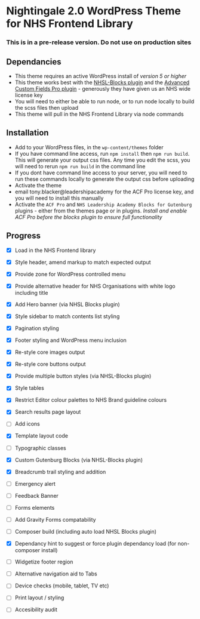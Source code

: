 # Nightingale 2.0 WordPress Theme for NHS Frontend Library

### This is in a pre-release version. Do not use on production sites

## Dependancies
 - This theme requires an active WordPress install of *version 5 or higher*
 - This theme works best with the [NHSL-Blocks plugin](https://github.com/NHSLeadership/nhsl-wp-blocks) and the [Advanced Custom Fields Pro plugin](https://www.advancedcustomfields.com/pro/) - generously they have given us an NHS wide license key
 - You will need to either be able to run node, or to run node locally to build the scss files then upload
 - This theme will pull in the NHS Frontend Library via node commands
 
## Installation
 - Add to your WordPress files, in the `wp-content/themes` folder
 - If you have command line access, run `npm install` then `npm run build`. This will generate your output css files.
  Any time you edit the scss, you will need to rerun `npm run build` in the command line
 - If you dont have command line access to your server, you will need to run these commands locally to generate the 
 output css before uploading
 - Activate the theme 
 - email tony.blacker@leadershipacademy for the ACF Pro license key, and you will need to install this manually
 - Activate the `ACF Pro` and `NHS Leadership Academy Blocks for Gutenburg` plugins - either from the themes page or in plugins. *Install and enable ACF Pro before the blocks plugin to ensure full functionality*
 
## Progress
 - [x] Load in the NHS Frontend library
 - [x] Style header, amend markup to match expected output
 - [x] Provide zone for WordPress controlled menu
 - [x] Provide alternative header for NHS Organisations with white logo including title
 - [x] Add Hero banner (via NHSL Blocks plugin)
 - [x] Style sidebar to match contents list styling
 - [x] Pagination styling
 - [x] Footer styling and WordPress menu inclusion
 - [x] Re-style core images output
 - [x] Re-style core buttons output
 - [x] Provide multiple button styles (via NHSL-Blocks plugin)
 - [x] Style tables
 - [x] Restrict Editor colour palettes to NHS Brand guideline colours
 - [x] Search results page layout
 - [ ] Add icons
 - [x] Template layout code
 - [ ] Typographic classes
 - [x] Custom Gutenburg Blocks (via NHSL-Blocks plugin)
 - [x] Breadcrumb trail styling and addition
 - [ ] Emergency alert
 - [ ] Feedback Banner
 - [ ] Forms elements
 - [ ] Add Gravity Forms compatability
 - [ ] Composer build (including auto load NHSL Blocks plugin)
 - [x] Dependancy hint to suggest or force plugin dependancy load (for non-composer install)
 - [ ] Widgetize footer region
 - [ ] Alternative navigation aid to Tabs
 - [ ] Device checks (mobile, tablet, TV etc)
 - [ ] Print layout / styling
 - [ ] Accesibility audit
 
